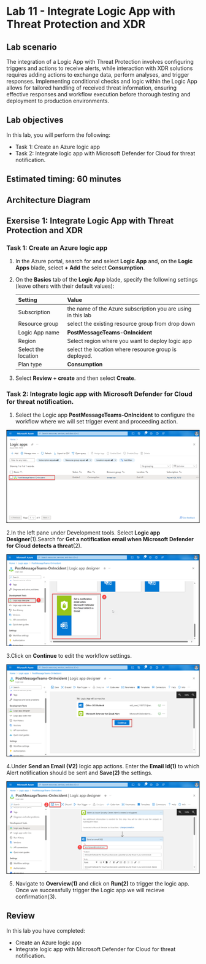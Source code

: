 # Lab 11 - Integrate Logic App with Threat Protection and XDR

## Lab scenario

The integration of a Logic App with Threat Protection involves configuring triggers and actions to receive alerts, while interaction with XDR solutions requires adding actions to exchange data, perform analyses, and trigger responses. Implementing conditional checks and logic within the Logic App allows for tailored handling of received threat information, ensuring effective responses and workflow execution before thorough testing and deployment to production environments. 

## Lab objectives
 In this lab, you will perform the following:
 - Task 1: Create an Azure logic app
 - Task 2: Integrate logic app with Microsoft Defender for Cloud for threat notification.
## Estimated timing: 60 minutes

## Architecture Diagram

## Exersise 1: Integrate Logic App with Threat Protection and XDR

### Task 1: Create an Azure logic app

1. In the Azure portal, search for and select **Logic App** and, on the **Logic Apps** blade, select **+ Add** the select **Consumption**.

1. On the **Basics** tab of the **Logic App** blade, specify the following settings (leave others with their default values):

    | Setting | Value | 
    | --- | --- |
    | Subscription | the name of the Azure subscription you are using in this lab |
    | Resource group | select the existing resource group from drop down |
    | Logic App name | **PostMessageTeams-OnIncident** |
    | Region | Select region where you want to deploy logic app |
    | Select the location | select the location where resource group is deployed. |
    | Plan type | **Consumption** |

1. Select **Review + create** and then select **Create**. 

### Task 2: Integrate logic app with Microsoft Defender for Cloud for threat notification.

1. Select the Logic app **PostMessageTeams-OnIncident** to configure the workflow where we will set trigger event and proceeding action.
   
![](./media/la1.png)

2.In the left pane under Development tools. Select **Logic app Designer**(1).Search for **Get a notification email when Microsoft Defender for Cloud detects a threat**(2).

![](./media/la2.png)

3.Click on **Continue** to edit the workflow settings.

![](./media/la3.png)

4.Under **Send an Email (V2)** logic app actions. Enter the **Email Id(1)** to which Alert notification should be sent and **Save(2)** the settings.

![](./media/la4.png)

5. Navigate to **Overview(1)** and click on **Run(2)** to trigger the logic app. Once we successfully trigger the Logic app we will recieve confirmation(3).


## Review
In this lab you have completed:
 - Create an Azure logic app
 - Integrate logic app with Microsoft Defender for Cloud for threat notification.

   
